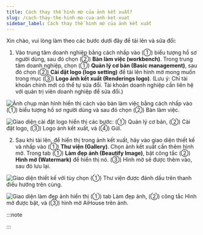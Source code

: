 ```yaml
---
title: Cách thay thế hình mờ của ảnh kết xuất?
slug: /cach-thay-the-hinh-mo-cua-anh-ket-xuat
sidebar_label: Cách thay thế hình mờ của ảnh kết xuất
---
```


Xin chào, vui lòng làm theo các bước dưới đây để tải lên và sửa đổi:

1. Vào trung tâm doanh nghiệp bằng cách nhấp vào (①) biểu tượng hồ sơ người dùng, sau đó chọn (②) **Bàn làm việc (workbench)**. Trong trung tâm doanh nghiệp, chọn (①) **Quản lý cơ bản (Basic management)**, sau đó chọn (②) **Cài đặt logo (logo setting)** để tải lên hình mờ mong muốn trong mục (③) **Logo ảnh kết xuất (Renderings logo)**. (Lưu ý: Chỉ tài khoản chính mới có thể tự sửa đổi. Tài khoản doanh nghiệp cần liên hệ với quản trị viên doanh nghiệp để sửa đổi.)

![Ảnh chụp màn hình hiển thị cách vào bàn làm việc bằng cách nhấp vào (①) biểu tượng hồ sơ người dùng và sau đó chọn (②) Bàn làm việc.](https://storage.googleapis.com/jegavn_kb/images/15b0f357-703c-4df0-9476-6dd258e1f2ef.png)

![Giao diện cài đặt logo hiển thị các bước: (①) Quản lý cơ bản, (②) Cài đặt logo, (③) Logo ảnh kết xuất, và (④) Gửi.](https://storage.googleapis.com/jegavn_kb/images/173d6227-c868-4896-a461-e5eb455f79c3.png)

2. Sau khi tải lên, để hiển thị trong ảnh kết xuất, hãy vào giao diện thiết kế và nhấp vào (①) **Thư viện (Gallery)**. Chọn ảnh kết xuất cần thêm hình mờ. Trong tab (①) **Làm đẹp ảnh (Beautify Image)**, bật công tắc (②) **Hình mờ (Watermark)** để hiển thị nó. (③) Hình mờ sẽ được thêm vào, sau đó lưu lại.

![Giao diện thiết kế với tùy chọn (①) Thư viện được đánh dấu trên thanh điều hướng trên cùng.](https://storage.googleapis.com/jegavn_kb/images/ff33ccee-41ac-4928-b6f6-131149e831e2.png)

![Giao diện làm đẹp ảnh hiển thị (①) tab Làm đẹp ảnh, (②) công tắc Hình mờ được bật, và (③) hình mờ AiHouse trên ảnh.](https://storage.googleapis.com/jegavn_kb/images/aa53ff58-b618-4ec4-89a4-bf0b9556741b.png)

:::note

:::